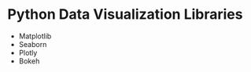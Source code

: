 # Python Data Visualization Libraries
<ul>
<li>Matplotlib</li>
<li>Seaborn</li>
<li>Plotly</li>
<li>Bokeh</li>


